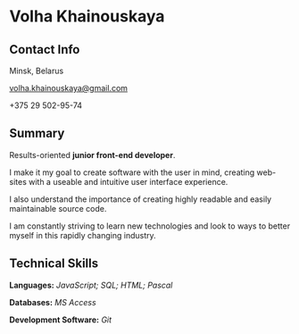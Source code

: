 # Volha Khainouskaya

## Contact Info

Minsk, Belarus

volha.khainouskaya@gmail.com

+375 29 502-95-74

## Summary

Results-oriented **junior front-end developer**.

I make it my goal to create software with the user in mind, creating web-sites with a useable and intuitive user interface experience.

I also understand the importance of creating highly readable and easily maintainable source code.

I am constantly striving to learn new technologies and look to ways to better myself in this rapidly changing industry.

## Technical Skills

**Languages:** _JavaScript; SQL; HTML; Pascal_

**Databases:** _MS Access_

**Development Software:** _Git_
